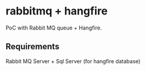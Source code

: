 # rabbitmq + hangfire

PoC with Rabbit MQ queue + Hangfire. 

## Requirements

Rabbit MQ Server + Sql Server (for hangfire database)
